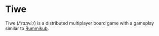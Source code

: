 # Tiwe

Tiwe (*/'taɪwiː/*) is a distributed multiplayer board game with a gameplay
similar to [Rummikub](https://en.wikipedia.org/wiki/Rummikub).
